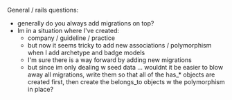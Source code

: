 General / rails questions:

- generally do you always add migrations on top?
- Im in a situation where I've created:
  - company / guideline / practice
  - but now it seems tricky to add new associations / polymorphism when I add archetype and badge models
  - I'm sure there is a way forward by adding new migrations
  - but since im only dealing w seed data ... wouldnt it be easier to blow away all migrations, write them so that all of the has_* objects are created first, then create the belongs_to objects w the polymorphism in place?
